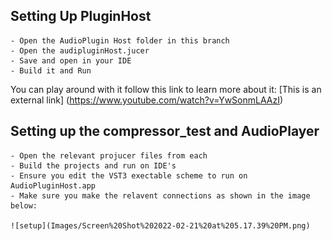 ## Setting Up PluginHost

    - Open the AudioPlugin Host folder in this branch
    - Open the audipluginHost.jucer
    - Save and open in your IDE
    - Build it and Run

You can play around with it follow this link to learn more about it: [This is an external link] (https://www.youtube.com/watch?v=YwSonmLAAzI)

## Setting up the compressor_test and AudioPlayer
    - Open the relevant projucer files from each
    - Build the projects and run on IDE's 
    - Ensure you edit the VST3 exectable scheme to run on AudioPluginHost.app
    - Make sure you make the relavent connections as shown in the image below:
    
    ![setup](Images/Screen%20Shot%202022-02-21%20at%205.17.39%20PM.png)
    
    
    
